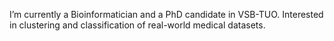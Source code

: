 I’m currently a Bioinformatician and a PhD candidate in VSB-TUO.
Interested in clustering and classification of real-world medical datasets.

